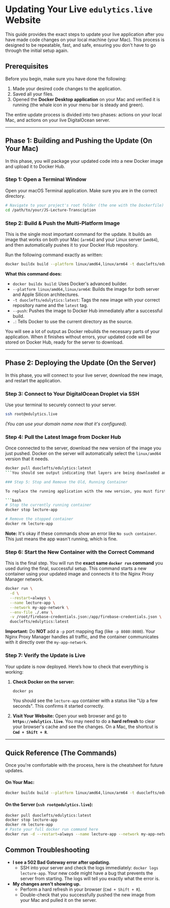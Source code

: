 

# Updating Your Live `edulytics.live` Website

This guide provides the exact steps to update your live application after you have made code changes on your local machine (your Mac). This process is designed to be repeatable, fast, and safe, ensuring you don't have to go through the initial setup again.

## Prerequisites

Before you begin, make sure you have done the following:
1.  Made your desired code changes to the application.
2.  Saved all your files.
3.  Opened the **Docker Desktop application** on your Mac and verified it is running (the whale icon in your menu bar is steady and green).

The entire update process is divided into two phases: actions on your local Mac, and actions on your live DigitalOcean server.

---

## Phase 1: Building and Pushing the Update (On Your Mac)

In this phase, you will package your updated code into a new Docker image and upload it to Docker Hub.

### Step 1: Open a Terminal Window

Open your macOS Terminal application. Make sure you are in the correct directory.

```bash
# Navigate to your project's root folder (the one with the Dockerfile)
cd /path/to/your/JS-Lecture-Transciption
```

### Step 2: Build & Push the Multi-Platform Image

This is the single most important command for the update. It builds an image that works on both your Mac (`arm64`) and your Linux server (`amd64`), and then automatically pushes it to your Docker Hub repository.

Run the following command exactly as written:

```bash
docker buildx build --platform linux/amd64,linux/arm64 -t duoclefts/edulytics:latest --push .
```

**What this command does:**
- `docker buildx build`: Uses Docker's advanced builder.
- `--platform linux/amd64,linux/arm64`: Builds the image for both server and Apple Silicon architectures.
- `-t duoclefts/edulytics:latest`: Tags the new image with your correct repository name and the `latest` tag.
- `--push`: Pushes the image to Docker Hub immediately after a successful build.
- `.`: Tells Docker to use the current directory as the source.

You will see a lot of output as Docker rebuilds the necessary parts of your application. When it finishes without errors, your updated code will be stored on Docker Hub, ready for the server to download.

---

## Phase 2: Deploying the Update (On the Server)

In this phase, you will connect to your live server, download the new image, and restart the application.

### Step 3: Connect to Your DigitalOcean Droplet via SSH

Use your terminal to securely connect to your server.

```bash
ssh root@edulytics.live
```
*(You can use your domain name now that it's configured).*

### Step 4: Pull the Latest Image from Docker Hub

Once connected to the server, download the new version of the image you just pushed. Docker on the server will automatically select the `linux/amd64` version that it needs.

```bash
docker pull duoclefts/edulytics:latest
```You should see output indicating that layers are being downloaded and that a "newer image" has been found.

### Step 5: Stop and Remove the Old, Running Container

To replace the running application with the new version, you must first stop and remove the old container. This frees up the name `lecture-app` and ensures a clean start.

```bash
# Stop the currently running container
docker stop lecture-app

# Remove the stopped container
docker rm lecture-app
```
**Note:** It's okay if these commands show an error like `No such container`. This just means the app wasn't running, which is fine.

### Step 6: Start the New Container with the Correct Command

This is the final step. You will run the **exact same `docker run` command** you used during the final, successful setup. This command starts a new container using your updated image and connects it to the Nginx Proxy Manager network.

```bash
docker run \
  -d \
  --restart=always \
  --name lecture-app \
  --network my-app-network \
  --env-file ./.env \
  -v /root/firebase-credentials.json:/app/firebase-credentials.json \
  duoclefts/edulytics:latest
```
**Important:** Do **NOT** add a `-p` port mapping flag (like `-p 8080:8080`). Your Nginx Proxy Manager handles all traffic, and the container communicates with it directly over the `my-app-network`.

### Step 7: Verify the Update is Live

Your update is now deployed. Here’s how to check that everything is working:

1.  **Check Docker on the server:**
    ```bash
    docker ps
    ```
    You should see the `lecture-app` container with a status like "Up a few seconds". This confirms it started correctly.

2.  **Visit Your Website:**
    Open your web browser and go to **`https://edulytics.live`**.
    You may need to do a **hard refresh** to clear your browser's cache and see the changes. On a Mac, the shortcut is **`Cmd + Shift + R`**.

---

## Quick Reference (The Commands)

Once you're comfortable with the process, here is the cheatsheet for future updates.

#### On Your Mac:
```bash
docker buildx build --platform linux/amd64,linux/arm64 -t duoclefts/edulytics:latest --push .
```

#### On the Server (`ssh root@edulytics.live`):
```bash
docker pull duoclefts/edulytics:latest
docker stop lecture-app
docker rm lecture-app
# Paste your full docker run command here
docker run -d --restart=always --name lecture-app --network my-app-network --env-file ./.env -v /root/firebase-credentials.json:/app/firebase-credentials.json duoclefts/edulytics:latest
```

## Common Troubleshooting

-   **I see a 502 Bad Gateway error after updating.**
    -   SSH into your server and check the logs immediately: `docker logs lecture-app`. Your new code might have a bug that prevents the server from starting. The logs will tell you exactly what the error is.
-   **My changes aren't showing up.**
    -   Perform a hard refresh in your browser (`Cmd + Shift + R`).
    -   Double-check that you successfully pushed the new image from your Mac and pulled it on the server.